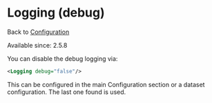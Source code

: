 Logging (debug)
===============

Back to [Configuration](./Configuration.md)

Available since: 2.5.8

You can disable the debug logging via:

```xml
<Logging debug="false"/>
```

This can be configured in the main Configuration section or a dataset
configuration. The last one found is used.
